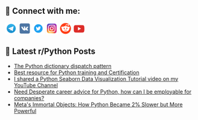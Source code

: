 ## 🔎 Connect with me:
[<img src="https://github.com/bullbesh/bullbesh/blob/main/images/Telegram.png" width="32" height="32" />](https://t.me/bullbesh)
[<img src="https://github.com/bullbesh/bullbesh/blob/main/images/VK.png" width="32" height="32" />](https://vk.com/bullbesh)
[<img src="https://github.com/bullbesh/bullbesh/blob/main/images/Twitter.png" width="32" height="32" />](https://twitter.com/bullbesh1)
[<img src="https://github.com/bullbesh/bullbesh/blob/main/images/Instagram.png" width="32" height="32" />](https://www.instagram.com/bullbesh)
[<img src="https://github.com/bullbesh/bullbesh/blob/main/images/Reddit.png" width="32" height="32" />](https://www.reddit.com/user/bullbesh)
[<img src="https://github.com/bullbesh/bullbesh/blob/main/images/YouTube.png" width="32" height="32" />](https://www.youtube.com/channel/UCtfjRs6uzgq5mfm8S06WTcg)

## 📕 Latest r/Python Posts
<!-- BLOG-POST-LIST:START -->
- [The Python dictionary dispatch pattern](https://www.reddit.com/r/Python/comments/1689jbf/the_python_dictionary_dispatch_pattern/)
- [Best resource for Python training and Certification](https://www.reddit.com/r/Python/comments/16881et/best_resource_for_python_training_and/)
- [I shared a Python Seaborn Data Visualization Tutorial video on my YouTube Channel](https://www.reddit.com/r/Python/comments/1687aag/i_shared_a_python_seaborn_data_visualization/)
- [Need Desperate career advice for Python, how can I be employable for companies?](https://www.reddit.com/r/Python/comments/1686gmi/need_desperate_career_advice_for_python_how_can_i/)
- [Meta&#39;s Immortal Objects: How Python Became 2% Slower but More Powerful](https://www.reddit.com/r/Python/comments/167y5ld/metas_immortal_objects_how_python_became_2_slower/)
<!-- BLOG-POST-LIST:END -->
